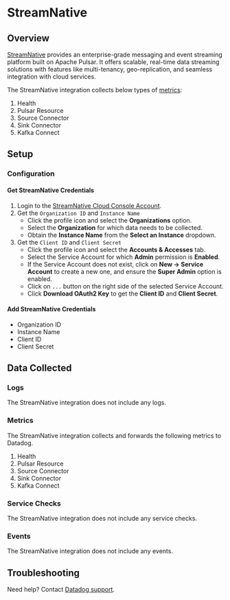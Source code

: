 # StreamNative

## Overview

[StreamNative][1] provides an enterprise-grade messaging and event streaming platform built on Apache Pulsar. It offers scalable, real-time data streaming solutions with features like multi-tenancy, geo-replication, and seamless integration with cloud services.

The StreamNative integration collects below types of [metrics][2]:

1. Health
2. Pulsar Resource
3. Source Connector
4. Sink Connector
5. Kafka Connect

## Setup

### Configuration

#### Get StreamNative Credentials

1. Login to the [StreamNative Cloud Console Account][3].
2. Get the `Organization ID` and `Instance Name`
    - Click the profile icon and select the **Organizations** option.
    - Select the **Organization** for which data needs to be collected.
    - Obtain the **Instance Name** from the **Select an Instance** dropdown.
3. Get the `Client ID` and `Client Secret`
    - Click the profile icon and select the **Accounts & Accesses** tab.
    - Select the Service Account for which **Admin** permission is **Enabled**.
    - If the Service Account does not exist, click on **New -> Service Account** to create a new one, and ensure the **Super Admin** option is enabled.
    - Click on `...` button on the right side of the selected Service Account.
    - Click **Download OAuth2 Key** to get the **Client ID** and **Client Secret**.


#### Add StreamNative Credentials

- Organization ID 
- Instance Name
- Client ID  
- Client Secret  


## Data Collected

### Logs 

The StreamNative integration does not include any logs.

### Metrics

The StreamNative integration collects and forwards the following metrics to Datadog.

1. Health
2. Pulsar Resource
3. Source Connector
4. Sink Connector
5. Kafka Connect

### Service Checks

The StreamNative integration does not include any service checks.

### Events

The StreamNative integration does not include any events.

## Troubleshooting

Need help? Contact [Datadog support][4].

[1]: https://streamnative.io/
[2]: https://docs.streamnative.io/docs/cloud-metrics-api#metrics-endpoint
[3]: https://console.streamnative.cloud/
[4]: https://docs.datadoghq.com/help/